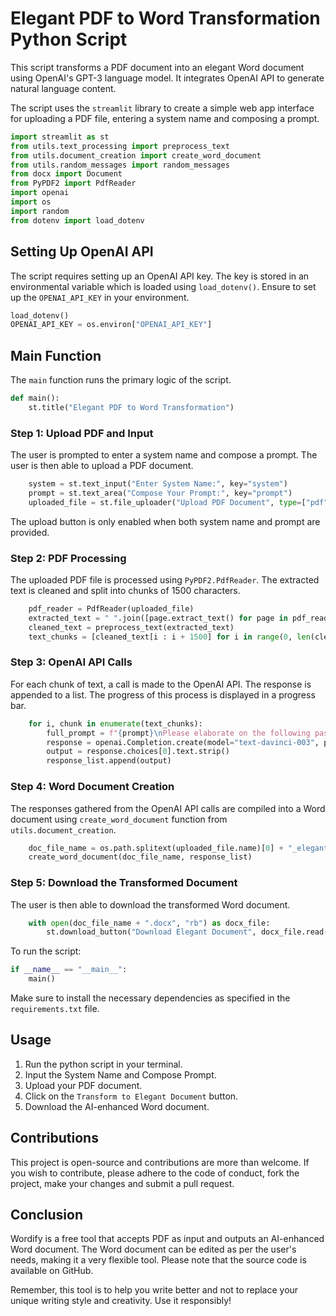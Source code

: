 # Elegant PDF to Word Transformation Python Script

This script transforms a PDF document into an elegant Word document using OpenAI's GPT-3 language model. It integrates OpenAI API to generate natural language content.

The script uses the `streamlit` library to create a simple web app interface for uploading a PDF file, entering a system name and composing a prompt.

```python
import streamlit as st
from utils.text_processing import preprocess_text
from utils.document_creation import create_word_document
from utils.random_messages import random_messages
from docx import Document
from PyPDF2 import PdfReader
import openai
import os
import random
from dotenv import load_dotenv
```

## Setting Up OpenAI API

The script requires setting up an OpenAI API key. The key is stored in an environmental variable which is loaded using `load_dotenv()`. Ensure to set up the `OPENAI_API_KEY` in your environment.

```python
load_dotenv()
OPENAI_API_KEY = os.environ["OPENAI_API_KEY"]
```

## Main Function

The `main` function runs the primary logic of the script.

```python
def main():
    st.title("Elegant PDF to Word Transformation")
```

### Step 1: Upload PDF and Input

The user is prompted to enter a system name and compose a prompt. The user is then able to upload a PDF document.

```python
    system = st.text_input("Enter System Name:", key="system")
    prompt = st.text_area("Compose Your Prompt:", key="prompt")
    uploaded_file = st.file_uploader("Upload PDF Document", type=["pdf"])
```

The upload button is only enabled when both system name and prompt are provided.

### Step 2: PDF Processing

The uploaded PDF file is processed using `PyPDF2.PdfReader`. The extracted text is cleaned and split into chunks of 1500 characters.

```python
    pdf_reader = PdfReader(uploaded_file)
    extracted_text = " ".join([page.extract_text() for page in pdf_reader.pages])
    cleaned_text = preprocess_text(extracted_text)
    text_chunks = [cleaned_text[i : i + 1500] for i in range(0, len(cleaned_text), 1500)]
```

### Step 3: OpenAI API Calls

For each chunk of text, a call is made to the OpenAI API. The response is appended to a list. The progress of this process is displayed in a progress bar.

```python
    for i, chunk in enumerate(text_chunks):
        full_prompt = f"{prompt}\nPlease elaborate on the following passage enclosed in backticks / Text: `{chunk}`"
        response = openai.Completion.create(model="text-davinci-003", prompt=full_prompt, temperature=0.8, max_tokens=1500)
        output = response.choices[0].text.strip()
        response_list.append(output)
```

### Step 4: Word Document Creation

The responses gathered from the OpenAI API calls are compiled into a Word document using `create_word_document` function from `utils.document_creation`.

```python
    doc_file_name = os.path.splitext(uploaded_file.name)[0] + "_elegant"
    create_word_document(doc_file_name, response_list)
```

### Step 5: Download the Transformed Document

The user is then able to download the transformed Word document.

```python
    with open(doc_file_name + ".docx", "rb") as docx_file:
        st.download_button("Download Elegant Document", docx_file.read(), f"{doc_file_name}.docx")
```

To run the script:

```python
if __name__ == "__main__":
    main()
```

Make sure to install the necessary dependencies as specified in the `requirements.txt` file.

## Usage

1. Run the python script in your terminal.
2. Input the System Name and Compose Prompt.
3. Upload your PDF document.
4. Click on the `Transform to Elegant Document` button.
5. Download the AI-enhanced Word document.

## Contributions

This project is open-source and contributions are more than welcome. If you wish to contribute, please adhere to the code of conduct, fork the project, make your changes and submit a pull request.

## Conclusion

Wordify is a free tool that accepts PDF as input and outputs an AI-enhanced Word document. The Word document can be edited as per the user's needs, making it a very flexible tool. Please note that the source code is available on GitHub.

Remember, this tool is to help you write better and not to replace your unique writing style and creativity. Use it responsibly!
